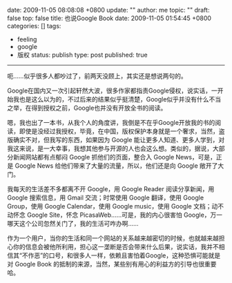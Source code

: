 date: 2009-11-05 08:08:08 +0800
update: ""
author: me
topic: ""
draft: false
top: false
title: 也说Google Book
date: 2009-11-05 01:54:45 +0800
categories: []
tags:
- feeling
- google
- 版权
status: publish
type: post
published: true
---
<p>呃……似乎很多人都吵过了，前两天没顾上，其实还是想说两句的。</p>

<p>Google在国内又一次引起轩然大波，很多作家都指责Google侵权，说实话，一开始我也是这么以为的，不过后来的结果似乎挺清楚，Google似乎并没有什么不当之举，在得到授权之前，Google也并没有开放全书的阅读。</p>

<p>嗯，我也出了一本书，从我个人的角度讲，我倒是不在乎Google开放我的书的阅读，即使是没经过我授权，毕竟，在中国，版权保护本身就是一个奢求，当然，盗版确实不对，但我写的东西，如果因为 Google 能让更多人知道、更多人学到，对我这来说，是一大幸事，我想其他参与开源的人也会这么想。类似的，据说，大部分新闻网站都有点郁闷 Google 抓他们的页面，整合入 Google News，可是，正是 Google News 给他们带来了大量的流量，所以，他们还是向 Google 敞开了大门。</p>

<p>我每天的生活差不多都离不开 Google，用 Google Reader 阅读分享新闻，用 Google 搜索信息，用 Gmail 交流；时常使用 Google 翻译，使用 Google Group，使用 Google Calendar，使用 Google music，使用 Google 文档；动不动怀念 Google Site，怀念 PicasaWeb……可是，我的内心很害怕 Google，万一哪天这个公司忽然关门了，我的生活可咋办啊……</p>

<p>作为一个用户，当你的生活和同一个网站的关系越来越密切的时候，也就越来越担心你的信息会被他所利用，担心这一垄断是否会带来什么后果，说实话，我并不相信其“不作恶”的口号，和很多人一样，依赖且害怕着Google，这种恐惧可能就是对 Google Book 的抵制的来源，当然，某些别有用心的利益方的引导也很重要哈。</p>
